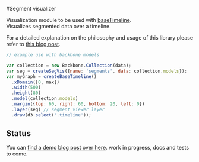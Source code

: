 #Segment visualizer

Visualization module to be used with [baseTimeline](https://github.com/Ircam-RnD/baseTimeline).  
Visualizes segmented data over a timeline.

For a detailed explanation on the philosophy and usage of this library please refer to [this blog post](http://wave.ircam.fr/publications/visual-tools/).

```js
// example use with backbone models

var collection = new Backbone.Collection(data);
var seg = createSegVis({name: 'segments', data: collection.models});
var myGraph = createBaseTimeline()
  .xDomain([0, max])
  .width(500)
  .height(80)
  .model(collection.models)
  .margin({top: 60, right: 60, bottom: 20, left: 0})
  .layer(seg) // segment viewer layer
  .draw(d3.select('.timeline'));
```

## Status

You can [find a demo blog post over here](http://wave.ircam.fr/publications/segment-components/).
work in progress, docs and tests to come.